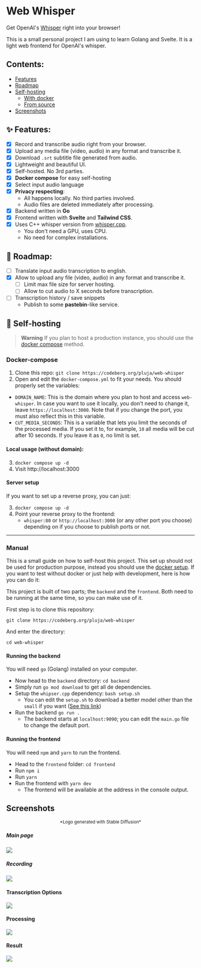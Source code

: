 # Web Whisper

Get OpenAI's [Whisper](https://github.com/openai/whisper) right into your browser!

This is a small personal project I am using to learn Golang and Svelte. It is a light web frontend for OpenAI's whisper.

## Contents:

- [Features](#features)
- [Roadmap](#roadmap)
- [Self-hosting](#self-hosting)
    - [With docker](#docker-compose)
    - [From source](#manual)
- [Screenshots](#screenshots)

## ✨ Features:

- [x] Record and transcribe audio right from your browser.
- [x] Upload any media file (video, audio) in any format and transcribe it.
- [x] Download `.srt` subtitle file generated from audio.
- [x] Lightweight and beautiful UI.
- [x] Self-hosted. No 3rd parties.
- [x] **Docker compose** for easy self-hosting
- [x] Select input audio language
- [x] **Privacy respecting**: 
    - All happens locally. No third parties involved.
    - Audio files are deleted immediately after processing.
- [x] Backend written in **Go**
- [x] Frontend written with **Svelte** and **Tailwind CSS**.
- [x] Uses C++ whisper version from [whisper.cpp](https://github.com/ggerganov/whisper.cpp).
    - You don't need a GPU, uses CPU.
    - No need for complex installations.

## 🧭 Roadmap:

- [ ] Translate input audio transcription to english.
- [x] Allow to upload any file (video, audio) in any format and transcribe it.
	- [ ] Limit max file size for server hosting.
    - [ ] Allow to cut audio to X seconds before transcription.
- [ ] Transcription history / save snippets
    - Publish to some **pastebin**-like service.

## 🪺 Self-hosting

> **Warning**
> If you plan to host a production instance, you should use the [docker compose](#docker-compose) method.

### Docker-compose

1. Clone this repo: `git clone https://codeberg.org/pluja/web-whisper`
2. Open and edit the `docker-compose.yml` to fit your needs. You should properly set the variables:

- `DOMAIN_NAME`: This is the domain where you plan to host and access `web-whisper`. In case you want to use it locally, you don't need to change it, leave `https://localhost:3000`. Note that if you change the port, you must also reflect this in this variable.
- `CUT_MEDIA_SECONDS`: This is a variable that lets you limit the seconds of the processed media. If you set it to, for example, `10` all media will be cut after 10 seconds. If you leave it as `0`, no limit is set.

#### Local usage (without domain):

3. `docker compose up -d`
4. Visit http://localhost:3000

#### Server setup

If you want to set up a reverse proxy, you can just:

3. `docker compose up -d`
5. Point your reverse proxy to the frontend:
    - `whisper:80` or `http://localhost:3000` (or any other port you choose) depending on if you choose to publish ports or not.

---

### Manual

This is a small guide on how to self-host this project. This set up should not be used for production purpose, instead you should use the [docker setup](#docker-compose). If you want to test without docker or just help with development, here is how you can do it:

This project is built of two parts; the `backend` and the `frontend`. Both need to be running at the same time, so you can make use of it.

First step is to clone this repository:

`git clone https://codeberg.org/pluja/web-whisper`

And enter the directory:

`cd web-whisper`

#### Running the backend

You will need `go` (Golang) installed on your computer.

- Now head to the `backend` directory: `cd backend`
- Simply run `go mod download` to get all de dependencies.
- Setup the `whipser.cpp` dependency: `bash setup.sh`
    - You can edit the `setup.sh` to download a better model other than the `small` if you want ([See this link](https://github.com/ggerganov/whisper.cpp#more-audio-samples))
- Run the backend `go run .`
    - The backend starts at `localhost:9090`; you can edit the `main.go` file to change the default port.

#### Running the frontend

You will need `npm` and `yarn` to run the frontend.

- Head to the `frontend` folder: `cd frontend`
- Run `npm i`
- Run `yarn`
- Run the frontend with `yarn dev`
    - The frontend will be available at the address in the console output.

## Screenshots

<p align="center"><sub>*Logo generated with Stable Diffusion*</sub></p>

##### Main page
<img src="https://farside.link/rimgo/GFBHU8V.png" align=center>

##### Recording
<img src="https://farside.link/rimgo/M5pW2BB.png" align=center>

#### Transcription Options
<img src="https://farside.link/rimgo/a4yf4hu.png" align=center>

#### Processing
<img src="https://farside.link/rimgo/SHOTbh8.png" align=center>

#### Result
<img src="https://farside.link/rimgo/8EodxT9.png" align=center>